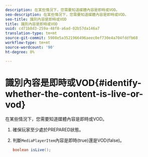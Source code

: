 ```yaml
---
description: 在某些情況下，您需要知道媒體內容是即時或VOD。
seo-description: 在某些情況下，您需要知道媒體內容是即時或VOD。
seo-title: 識別內容是即時或VOD
title: 識別內容是即時或VOD
uuid: cd71b8d3-259a-48f8-a6ad-02b57da146a7
translation-type: tm+mt
source-git-commit: 5908e5a3521966496aeec0ef730e4a704fddfb68
workflow-type: tm+mt
source-wordcount: '90'
ht-degree: 0%

---
```



# 識別內容是即時或VOD{#identify-whether-the-content-is-live-or-vod}

在某些情況下，您需要知道媒體內容是即時或VOD。

1. 確保玩家至少處於PREPARED狀態。
1. 判斷`MediaPlayerItem`內容是即時(true)還是VOD(false)。

   ```java
   boolean isLive();
   ```


